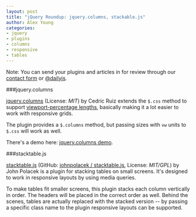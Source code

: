 ```yaml
---
layout: post
title: "jQuery Roundup: jquery.columns, stackable.js"
author: Alex Young
categories:
- jquery
- plugins
- columns
- responsive
- tables
---
```


<div class="intro">
Note: You can send your plugins and articles in for review through our <a href="/contact.html">contact form</a> or <a href="http://twitter.com/dailyjs">@dailyjs</a>.
</div>

###jquery.columns

[jquery.columns](https://github.com/elclanrs/jquery.columns) (License: _MIT_) by Cedric Ruiz extends the `$.css` method to support [viewport-percentage lengths](http://www.w3.org/TR/css3-values/#viewport-relative-lengths), basically making it a lot easier to work with responsive grids.

The plugin provides a `$.columns` method, but passing sizes with `vw` units to `$.css` will work as well.

There's a demo here: [jquery.columns demo](http://elclanrs.github.com/jquery.columns/).

###stacktable.js

[stacktable.js](http://johnpolacek.github.com/stacktable.js/) (GitHub: [johnpolacek / stacktable.js](https://github.com/johnpolacek/stacktable.js/), License: _MIT/GPL_) by John Polacek is a plugin for stacking tables on small screens.  It's designed to work in responsive layouts by using media queries.

To make tables fit smaller screens, this plugin stacks each column vertically in order.  The headers will be placed in the correct order as well.  Behind the scenes, tables are actually replaced with the stacked version -- by passing a specific class name to the plugin responsive layouts can be supported.
